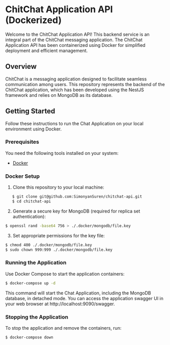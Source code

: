 # ChitChat Application API (Dockerized)

Welcome to the ChitChat Application API! This backend service is an integral part of the ChitChat messaging application. The ChitChat Application API has been containerized using Docker for simplified deployment and efficient management.

## Overview

ChitChat is a messaging application designed to facilitate seamless communication among users. This repository represents the backend of the ChitChat application, which has been developed using the NestJS framework and relies on MongoDB as its database.

## Getting Started

Follow these instructions to run the Chat Application on your local environment using Docker.

### Prerequisites

You need the following tools installed on your system:

- [Docker](https://www.docker.com/get-started)

### Docker Setup

1. Clone this repository to your local machine:

```bash
   $ git clone git@github.com:SimonyanSuren/chitchat-api.git
   $ cd chitchat-api
```

2. Generate a secure key for MongoDB (required for replica set authentication):

```bash
$ openssl rand -base64 756 > ./.docker/mongodb/file.key
```

3. Set appropriate permissions for the key file:

```bash
$ chmod 400 ./.docker/mongodb/file.key
$ sudo chown 999:999 ./.docker/mongodb/file.key
```

### Running the Application

Use Docker Compose to start the application containers:

```bash
$ docker-compose up -d
```

This command will start the Chat Application, including the MongoDB database, in detached mode. You can access the application swagger UI in your web browser at http://localhost:9090/swagger.

### Stopping the Application

To stop the application and remove the containers, run:

```bash
$ docker-compose down
```
